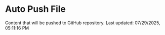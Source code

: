 # Auto Push File

Content that will be pushed to GitHub repository.
Last updated: 07/29/2025, 05:11:16 PM